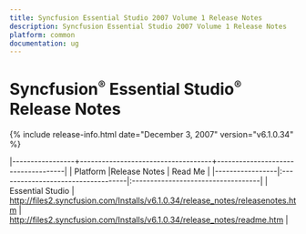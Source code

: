 ```yaml
---
title: Syncfusion Essential Studio 2007 Volume 1 Release Notes  
description: Syncfusion Essential Studio 2007 Volume 1 Release Notes  
platform: common
documentation: ug
---
```


# Syncfusion<sup style="font-size:70%">&reg;</sup> Essential Studio<sup style="font-size:70%">&reg;</sup> Release Notes  

{% include release-info.html date="December 3, 2007"  version="v6.1.0.34" %} 



|-----------------+------------------------------------+------------------------------------|
|   Platform      |Release Notes                       | Read Me                            |
|-----------------|:-----------------------------------|:-----------------------------------|
| Essential Studio  | <http://files2.syncfusion.com/Installs/v6.1.0.34/release_notes/releasenotes.htm> | <http://files2.syncfusion.com/Installs/v6.1.0.34/release_notes/readme.htm> |
